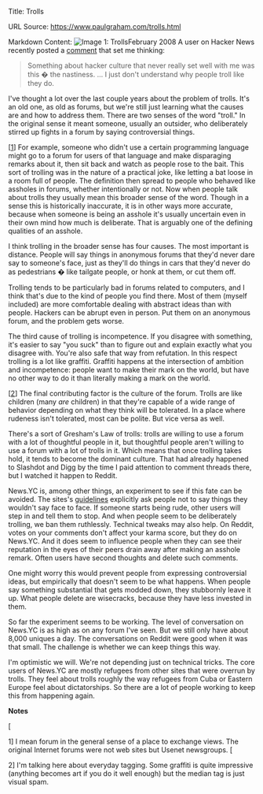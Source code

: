 Title: Trolls

URL Source: https://www.paulgraham.com/trolls.html

Markdown Content:
![Image 1: Trolls](https://s.turbifycdn.com/aah/paulgraham/trolls-2.gif)February 2008
A user on Hacker News recently posted a [comment](http://news.ycombinator.com/item?id=116938) that set me thinking:

> Something about hacker culture that never really set well with me was this � the nastiness. ... I just don't understand why people troll like they do.

 I've thought a lot over the last couple years about the problem of trolls. It's an old one, as old as forums, but we're still just learning what the causes are and how to address them.
There are two senses of the word "troll." In the original sense it meant someone, usually an outsider, who deliberately stirred up fights in a forum by saying controversial things.

[[1](https://www.paulgraham.com/trolls.html#f1n)] For example, someone who didn't use a certain programming language might go to a forum for users of that language and make disparaging remarks about it, then sit back and watch as people rose to the bait. This sort of trolling was in the nature of a practical joke, like letting a bat loose in a room full of people.
The definition then spread to people who behaved like assholes in forums, whether intentionally or not. Now when people talk about trolls they usually mean this broader sense of the word. Though in a sense this is historically inaccurate, it is in other ways more accurate, because when someone is being an asshole it's usually uncertain even in their own mind how much is deliberate. That is arguably one of the defining qualities of an asshole.

I think trolling in the broader sense has four causes. The most important is distance. People will say things in anonymous forums that they'd never dare say to someone's face, just as they'll do things in cars that they'd never do as pedestrians � like tailgate people, or honk at them, or cut them off.

Trolling tends to be particularly bad in forums related to computers, and I think that's due to the kind of people you find there. Most of them (myself included) are more comfortable dealing with abstract ideas than with people. Hackers can be abrupt even in person. Put them on an anonymous forum, and the problem gets worse.

The third cause of trolling is incompetence. If you disagree with something, it's easier to say "you suck" than to figure out and explain exactly what you disagree with. You're also safe that way from refutation. In this respect trolling is a lot like graffiti. Graffiti happens at the intersection of ambition and incompetence: people want to make their mark on the world, but have no other way to do it than literally making a mark on the world.

[[2](https://www.paulgraham.com/trolls.html#f2n)]
The final contributing factor is the culture of the forum. Trolls are like children (many _are_ children) in that they're capable of a wide range of behavior depending on what they think will be tolerated. In a place where rudeness isn't tolerated, most can be polite. But vice versa as well.

There's a sort of Gresham's Law of trolls: trolls are willing to use a forum with a lot of thoughtful people in it, but thoughtful people aren't willing to use a forum with a lot of trolls in it. Which means that once trolling takes hold, it tends to become the dominant culture. That had already happened to Slashdot and Digg by the time I paid attention to comment threads there, but I watched it happen to Reddit.

News.YC is, among other things, an experiment to see if this fate can be avoided. The sites's [guidelines](http://ycombinator.com/newsguidelines.html) explicitly ask people not to say things they wouldn't say face to face. If someone starts being rude, other users will step in and tell them to stop. And when people seem to be deliberately trolling, we ban them ruthlessly.
Technical tweaks may also help. On Reddit, votes on your comments don't affect your karma score, but they do on News.YC. And it does seem to influence people when they can see their reputation in the eyes of their peers drain away after making an asshole remark. Often users have second thoughts and delete such comments.

One might worry this would prevent people from expressing controversial ideas, but empirically that doesn't seem to be what happens. When people say something substantial that gets modded down, they stubbornly leave it up. What people delete are wisecracks, because they have less invested in them.

So far the experiment seems to be working. The level of conversation on News.YC is as high as on any forum I've seen. But we still only have about 8,000 uniques a day. The conversations on Reddit were good when it was that small. The challenge is whether we can keep things this way.

I'm optimistic we will. We're not depending just on technical tricks. The core users of News.YC are mostly refugees from other sites that were overrun by trolls. They feel about trolls roughly the way refugees from Cuba or Eastern Europe feel about dictatorships. So there are a lot of people working to keep this from happening again.

**Notes**

[

1] I mean forum in the general sense of a place to exchange views. The original Internet forums were not web sites but Usenet newsgroups.
[

2] I'm talking here about everyday tagging. Some graffiti is quite impressive (anything becomes art if you do it well enough) but the median tag is just visual spam.

